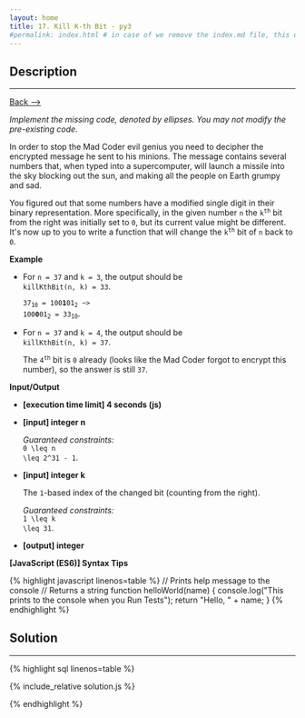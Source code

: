 ```yaml
---
layout: home
title: 17. Kill K-th Bit - py3
#permalink: index.html # in case of we remove the index.md file, this doc will be the index page
---
```


<div class="row">
<div class="columnStmt" markdown="1">

## Description

---

[Back --> ](../README.md)

_Implement the missing code, denoted by ellipses. You may not modify the pre-existing code._

In order to stop the Mad Coder evil genius you need to decipher the encrypted message he sent to his minions. The message contains several numbers that, when typed into a supercomputer, will launch a missile into the sky blocking out the sun, and making all the people on Earth grumpy and sad.

You figured out that some numbers have a modified single digit in their binary representation. More specifically, in the given number <code>n</code> the <code>k<sup>th</sup></code> bit from the right was initially set to <code>0</code>, but its current value might be different. It's now up to you to write a function that will change the <code>k<sup>th</sup></code> bit of <code>n</code> back to <code>0</code>.

**Example**

- For <code>n = 37</code> and <code>k = 3</code>, the output should be<br>
  <code>killKthBit(n, k) = 33</code>.

  <code>37<sub>10</sub> = 100**1**01<sub>2</sub> ~> 100**0**01<sub>2</sub> = 33<sub>10</sub></code>.

- For <code>n = 37</code> and <code>k = 4</code>, the output should be<br>
  <code>killKthBit(n, k) = 37</code>.

  The <code>4<sup>th</sup></code> bit is <code>0</code> already (looks like the Mad Coder forgot to encrypt this number), so the answer is still <code>37</code>.

**Input/Output**

- **[execution time limit] 4 seconds (js)**

- **[input] integer n**

  _Guaranteed constraints:_<br>
  <code type='math/tex'>0 \leq n \leq 2^31 - 1</code>.

- **[input] integer k**

  The <code>1</code>-based index of the changed bit (counting from the right).

  _Guaranteed constraints:_<br>
  <code type='math/tex'>1 \leq k \leq 31</code>.

- **[output] integer**

**[JavaScript (ES6)] Syntax Tips**

{% highlight javascript linenos=table %}
// Prints help message to the console
// Returns a string
function helloWorld(name) {
console.log("This prints to the console when you Run Tests");
return "Hello, " + name;
}
{% endhighlight %}

</div>
<div class="columnSol" markdown="1">

## Solution

---

{% highlight sql linenos=table %}

{% include_relative solution.js %}

{% endhighlight %}

</div>
</div>
